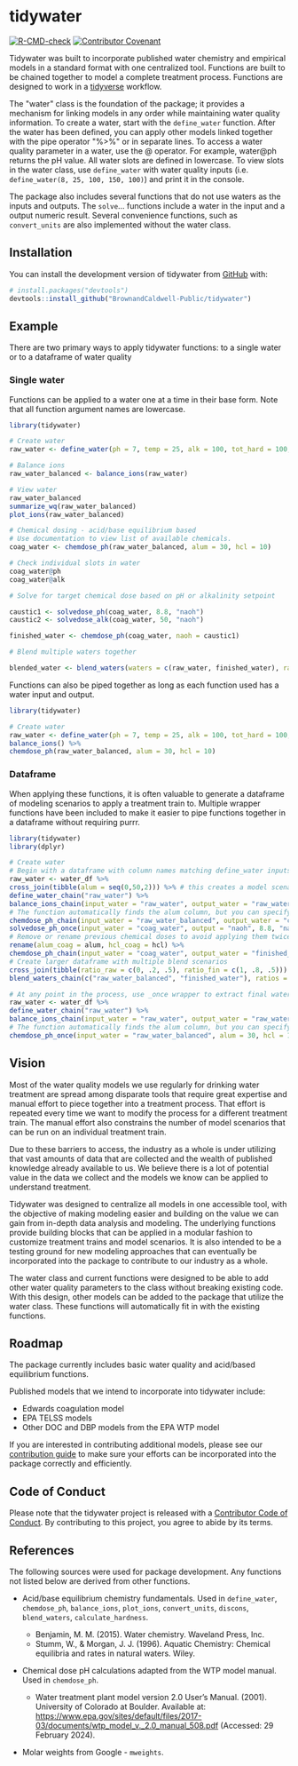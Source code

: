 
# tidywater

<!-- badges: start -->
[![R-CMD-check](https://github.com/BrownandCaldwell/tidywater/actions/workflows/R-CMD-check.yaml/badge.svg)](https://github.com/BrownandCaldwell/tidywater/actions/workflows/R-CMD-check.yaml)
[![Contributor Covenant](https://img.shields.io/badge/Contributor%20Covenant-2.1-4baaaa.svg)](code_of_conduct.md)
<!-- badges: end -->

Tidywater was built to incorporate published water chemistry and empirical models in a standard format with one centralized tool. 
Functions are built to be chained together to model a complete treatment process. Functions are designed to work in a [tidyverse](https://www.tidyverse.org/) workflow. 

The "water" class is the foundation of the package; it provides a mechanism for linking models in any order while maintaining water quality information.
To create a water, start with the `define_water` function. After the water has been defined, you can apply other models linked together with
the pipe operator "%>%" or in separate lines. To access a water quality parameter in a water, use the @ operator. For example,
water@ph returns the pH value. All water slots are defined in lowercase. To view slots in the water class, use `define_water` with water quality inputs (i.e. `define_water(8, 25, 100, 150, 100)`)
and print it in the console. 

The package also includes several functions that do not use waters as the inputs and outputs.
The `solve`... functions include a water in the input and a output numeric result. Several convenience functions, such as `convert_units`
are also implemented without the water class.

## Installation

You can install the development version of tidywater from [GitHub](https://github.com/) with:

``` r
# install.packages("devtools")
devtools::install_github("BrownandCaldwell-Public/tidywater")
```

## Example

There are two primary ways to apply tidywater functions: to a single water or to a dataframe of water quality

### Single water

Functions can be applied to a water one at a time in their base form. Note that all function argument names are lowercase.

``` r
library(tidywater)

# Create water
raw_water <- define_water(ph = 7, temp = 25, alk = 100, tot_hard = 100, ca_hard = 80, na = 100, k = 10, cl = 50, so4 = 50)

# Balance ions
raw_water_balanced <- balance_ions(raw_water)

# View water
raw_water_balanced
summarize_wq(raw_water_balanced)
plot_ions(raw_water_balanced)

# Chemical dosing - acid/base equilibrium based
# Use documentation to view list of available chemicals.
coag_water <- chemdose_ph(raw_water_balanced, alum = 30, hcl = 10)

# Check individual slots in water
coag_water@ph
coag_water@alk

# Solve for target chemical dose based on pH or alkalinity setpoint

caustic1 <- solvedose_ph(coag_water, 8.8, "naoh")
caustic2 <- solvedose_alk(coag_water, 50, "naoh")

finished_water <- chemdose_ph(coag_water, naoh = caustic1)

# Blend multiple waters together

blended_water <- blend_waters(waters = c(raw_water, finished_water), ratios = c(.2, .8))

```

Functions can also be piped together as long as each function used has a water input and output. 

``` r
library(tidywater)

# Create water
raw_water <- define_water(ph = 7, temp = 25, alk = 100, tot_hard = 100, ca_hard = 80, na = 100, k = 10, cl = 50, so4 = 50) %>%
balance_ions() %>%
chemdose_ph(raw_water_balanced, alum = 30, hcl = 10)

```

### Dataframe

When applying these functions, it is often valuable to generate a dataframe of modeling scenarios to apply a treatment train to.
Multiple wrapper functions have been included to make it easier to pipe functions together in a dataframe without requiring
purrr.

``` r
library(tidywater)
library(dplyr)

# Create water
# Begin with a dataframe with column names matching define_water inputs. See water_df for an example.
raw_water <- water_df %>%
cross_join(tibble(alum = seq(0,50,2))) %>% # this creates a model scenario for each alum dose and each water
define_water_chain("raw_water") %>%
balance_ions_chain(input_water = "raw_water", output_water = "raw_water_balanced") %>%
# The function automatically finds the alum column, but you can specify additional chemicals as well.
chemdose_ph_chain(input_water = "raw_water_balanced", output_water = "coag_water", hcl = 10) %>% 
solvedose_ph_once(input_water = "coag_water", output = "naoh", 8.8, "naoh") %>%
# Remove or rename previous chemical doses to avoid applying them twice
rename(alum_coag = alum, hcl_coag = hcl) %>%
chemdose_ph_chain(input_water = "coag_water", output_water = "finished_water") %>%
# Create larger dataframe with multiple blend scenarios
cross_join(tibble(ratio_raw = c(0, .2, .5), ratio_fin = c(1, .8, .5))) %>%
blend_waters_chain(c("raw_water_balanced", "finished_water"), ratios = c("ratio_raw", "ratio_fin"))

# At any point in the process, use _once wrapper to extract final water as individual dataframe columns instead of water class.
raw_water <- water_df %>%
define_water_chain("raw_water") %>%
balance_ions_chain(input_water = "raw_water", output_water = "raw_water_balanced") %>%
# The function automatically finds the alum column, but you can specify additional chemicals as well.
chemdose_ph_once(input_water = "raw_water_balanced", alum = 30, hcl = 10)

```

## Vision

Most of the water quality models we use regularly for drinking water treatment are spread among disparate tools that require
great expertise and manual effort to piece together into a treatment process. That effort is repeated every time we want to
modify the process for a different treatment train. The manual effort also constrains the number of model scenarios that can be run
on an individual treatment train. 

Due to these barriers to access, the industry as a whole is under utilizing that vast amounts of data that are collected and
the wealth of published knowledge already available to us. We believe there is a lot of potential value in the data we collect
and the models we know can be applied to understand treatment.

Tidywater was designed to centralize all models in one accessible tool, with the objective of making modeling easier and
building on the value we can gain from in-depth data analysis and modeling. The underlying functions provide building blocks
that can be applied in a modular fashion to customize treatment trains and model scenarios. It is also intended to be a testing
ground for new modeling approaches that can eventually be incorporated into the package to contribute to our industry as a whole.

The water class and current functions were designed to be able to add other water quality parameters to the class without
breaking existing code. With this design, other models can be added to the package that utilize the water class. These functions will
automatically fit in with the existing functions.

## Roadmap

The package currently includes basic water quality and acid/based equilibrium functions.

Published models that we intend to incorporate into tidywater include:
- Edwards coagulation model
- EPA TELSS models
- Other DOC and DBP models from the EPA WTP model

If you are interested in contributing additional models, please see our [contribution guide](https://github.com/BrownandCaldwell/tidywater/tree/main.github/CONTRIBUTING.md) to make sure your efforts can
be incorporated into the package correctly and efficiently.


## Code of Conduct

Please note that the tidywater project is released with a [Contributor Code of Conduct](https://contributor-covenant.org/version/2/1/CODE_OF_CONDUCT.html). By contributing to this project, you agree to abide by its terms.

## References

The following sources were used for package development. Any functions not listed below are derived from other functions.

- Acid/base equilibrium chemistry fundamentals. Used in `define_water`, `chemdose_ph`, `balance_ions`, `plot_ions`, `convert_units`,
`discons`, `blend_waters`, `calculate_hardness`.
  - Benjamin, M. M. (2015). Water chemistry. Waveland Press, Inc. 
  - Stumm, W., & Morgan, J. J. (1996). Aquatic Chemistry: Chemical equilibria and rates in natural waters. Wiley. 

- Chemical dose pH calculations adapted from the WTP model manual. Used in `chemdose_ph`.
  - Water treatment plant model version 2.0 User’s Manual. (2001). University of Colorado at Boulder. Available at: https://www.epa.gov/sites/default/files/2017-03/documents/wtp_model_v._2.0_manual_508.pdf (Accessed: 29 February 2024). 

- Molar weights from Google - `mweights`.

